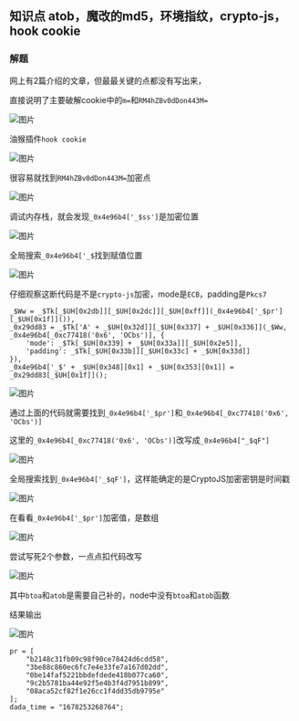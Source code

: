 ## 知识点 atob，魔改的md5，环境指纹，crypto-js，hook cookie

### 解题

网上有2篇介绍的文章，但最最关键的点都没有写出来，

直接说明了主要破解cookie中的`m=`和`RM4hZBv0dDon443M=`

![图片](./img/1.png)

油猴插件`hook cookie`

![图片](./img/2.png)

很容易就找到`RM4hZBv0dDon443M=`加密点

![图片](./img/3.png)

调试内存栈，就会发现`_0x4e96b4['_$ss']`是加密位置

![图片](./img/4.png)

全局搜索`_0x4e96b4['_$`找到赋值位置

![图片](./img/5.png)

仔细观察这断代码是不是`crypto-js`加密，mode是`ECB`，padding是`Pkcs7`

    _$Ww = _$Tk[_$UH[0x2db]][_$UH[0x2dc]][_$UH[0xff]](_0x4e96b4['_$pr'][_$UH[0x1f]]()),
    _0x29dd83 = _$Tk['A' + _$UH[0x32d]][_$UH[0x337] + _$UH[0x336]](_$Ww, _0x4e96b4[_0xc77418('0x6', 'OCbs')], {
        'mode': _$Tk[_$UH[0x339] + _$UH[0x33a]][_$UH[0x2e5]],
        'padding': _$Tk[_$UH[0x33b]][_$UH[0x33c] + _$UH[0x33d]]
    }),
    _0x4e96b4['_$' + _$UH[0x348][0x1] + _$UH[0x353][0x1]] = _0x29dd83[_$UH[0x1f]]();

![图片](./img/6.png)

通过上面的代码就需要找到`_0x4e96b4['_$pr']`和`_0x4e96b4[_0xc77418('0x6', 'OCbs')]`

这里的`_0x4e96b4[_0xc77418('0x6', 'OCbs')]`改写成`_0x4e96b4["_$qF"]`

![图片](./img/9.png)

全局搜索找到`_0x4e96b4['_$qF']`，这样能确定的是CryptoJS加密密钥是时间戳

![图片](./img/10.png)

在看看`_0x4e96b4['_$pr']`加密值，是数组

![图片](./img/11.png)

尝试写死2个参数，一点点扣代码改写

![图片](./img/7.png)

其中`btoa`和`atob`是需要自己补的，node中没有`btoa`和`atob`函数

结果输出

![图片](./img/8.png)

    pr = [
        "b2148c31fb09c98f90ce78424d6cdd58",
        "3be88c860ec6fc7e4e33fe7a167d02dd",
        "0be14faf5221bbdefdede418b077ca60",
        "9c2b5781ba44e92f5e4b3f4d7951b899",
        "08aca52cf82f1e26cc1f4dd35db9795e"
    ];
    dada_time = "1678253268764";

